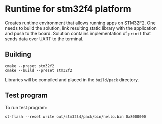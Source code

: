 # Runtime for stm32f4 platform

Creates runtime environment that allows running apps on STM32F2. One needs to build the solution, link resulting static library with the application and push to the board. Solution contains implementation of `printf` that sends data over UART to the terminal.

## Building

```
cmake --preset stm32f2
cmake --build --preset stm32f2
```

Libraries will be compiled and placed in the ``build/pack`` directory.


## Test program

To run test program:
```
st-flash --reset write out/stm32l4/pack/bin/hello.bin 0x8000000
```
